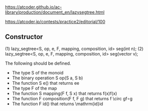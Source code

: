 https://atcoder.github.io/ac-library/production/document_en/lazysegtree.html

https://atcoder.jp/contests/practice2/editorial/100

## Constructor
(1) lazy_segtree<S, op, e, F, mapping, composition, id> seg(int n);
(2) lazy_segtree<S, op, e, F, mapping, composition, id> seg(vector<T> v);

The following should be defined.

- The type S of the monoid
- The binary operation S op(S a, S b)
- The function S e() that returns ee
- The type F of the map
- The function S mapping(F f, S x) that returns f(x)f(x)
- The function F composition(F f, F g) that returns f \circ gf∘g
- The function F id() that returns \mathrm{id}id